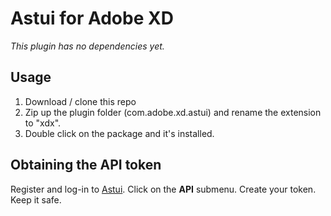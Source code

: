 # Astui for Adobe XD

_This plugin has no dependencies yet._

## Usage

1. Download / clone this repo
2. Zip up the plugin folder (com.adobe.xd.astui) and rename the extension to "xdx".
3. Double click on the package and it's installed.


## Obtaining the API token

Register and log-in to [Astui](https://astui.tech/). Click on the **API** submenu. Create your token. Keep it safe.


